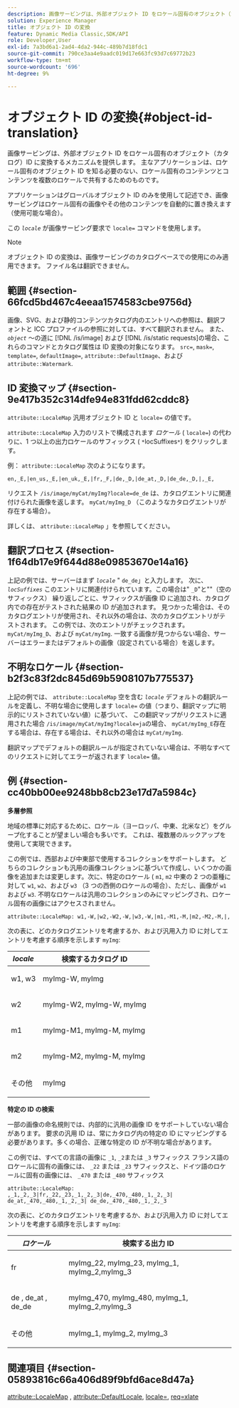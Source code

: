 ```yaml
---
description: 画像サービングは、外部オブジェクト ID をロケール固有のオブジェクト（カタログ）ID に変換するメカニズムを提供します。 主なアプリケーションは、ロケール固有のオブジェクト ID を知る必要のない、ロケール固有のコンテンツとコンテンツを複数のロケールで共有するためのものです。
solution: Experience Manager
title: オブジェクト ID の変換
feature: Dynamic Media Classic,SDK/API
role: Developer,User
exl-id: 7a3bd6a1-2ad4-4da2-944c-489b7d18fdc1
source-git-commit: 790ce3aa4e9aadc019d17e663fc93d7c69772b23
workflow-type: tm+mt
source-wordcount: '696'
ht-degree: 9%

---
```


# オブジェクト ID の変換{#object-id-translation}

画像サービングは、外部オブジェクト ID をロケール固有のオブジェクト（カタログ）ID に変換するメカニズムを提供します。 主なアプリケーションは、ロケール固有のオブジェクト ID を知る必要のない、ロケール固有のコンテンツとコンテンツを複数のロケールで共有するためのものです。

アプリケーションはグローバルオブジェクト ID のみを使用して記述でき、画像サービングはロケール固有の画像やその他のコンテンツを自動的に置き換えます（使用可能な場合）。

この *`locale`* が画像サービング要求で `locale=` コマンドを使用します。

>[!NOTE]
>
>オブジェクト ID の変換は、画像サービングのカタログベースでの使用にのみ適用できます。 ファイル名は翻訳できません。

## 範囲 {#section-66fcd5bd467c4eeaa1574583cbe9756d}

画像、SVG、および静的コンテンツカタログ内のエントリへの参照は、翻訳フォントと ICC プロファイルの参照に対しては、すべて翻訳されません。 また、 *`object`* ～の道に [!DNL /is/image] および [!DNL /is/static requests]の場合、これらのコマンドとカタログ属性は ID 変換の対象になります。 `src=`, `mask=`, `template=`, `defaultImage=`, `attribute::DefaultImage`、および `attribute::Watermark`.

## ID 変換マップ {#section-9e417b352c314dfe94e831fdd62cddc8}

`attribute::LocaleMap` 汎用オブジェクト ID と `locale=` の値です。

`attribute::LocaleMap` 入力のリストで構成されます *ロケール* ( `locale=`) の代わりに、1 つ以上の出力ロケールのサフィックス ( `*`locSuffixes`*`) をクリックします。

例： `attribute::LocaleMap` 次のようになります。

`en,_E,|en_us,_E,|en_uk,_E,|fr,_F,|de,_D,|de_at,_D,|de_de,_D,|,_E,`

リクエスト `/is/image/myCat/myImg?locale=de_de` は、カタログエントリに関連付けられた画像を返します。 `myCat/myImg_D` （このようなカタログエントリが存在する場合）。

詳しくは、 `attribute::LocaleMap` 」を参照してください。

## 翻訳プロセス {#section-1f64db17e9f644d88e09853670e14a16}

上記の例では、サーバーはまず *`locale`* &quot; `de_de`」と入力します。 次に、 *`locSuffixes`* このエントリに関連付けられています。この場合は&quot; `_D`&quot;と&quot;&quot;（空のサフィックス） 繰り返しごとに、サフィックスが画像 ID に追加され、カタログ内での存在がテストされた結果の ID が追加されます。 見つかった場合は、そのカタログエントリが使用され、それ以外の場合は、次のカタログエントリがテストされます。 この例では、次のエントリがチェックされます。 `myCat/myImg_D`、および `myCat/myImg`. 一致する画像が見つからない場合、サーバーはエラーまたはデフォルトの画像（設定されている場合）を返します。

## 不明なロケール {#section-b2f3c83f2dc845d69b5908107b775537}

上記の例では、 `attribute::LocaleMap` 空を含む *`locale`* デフォルトの翻訳ルールを定義し、不明な場合に使用します `locale=` の値（つまり、翻訳マップに明示的にリストされていない値）に基づいて、 この翻訳マップがリクエストに適用された場合 `/is/image/myCat/myImg?locale=ja`の場合、 `myCat/myImg_E`存在する場合は、存在する場合は、それ以外の場合は `myCat/myImg`.

翻訳マップでデフォルトの翻訳ルールが指定されていない場合は、不明なすべてのリクエストに対してエラーが返されます `locale=` 値。

## 例 {#section-cc40bb00ee9248bb8cb23e17d7a5984c}

**多層参照**

地域の標準に対応するために、ロケール（ヨーロッパ、中東、北米など）をグループ化することが望ましい場合も多いです。 これは、複数層のルックアップを使用して実現できます。

この例では、西部および中東部で使用するコレクションをサポートします。 どちらのコレクションも汎用の画像コレクションに基づいて作成し、いくつかの画像を追加または変更します。次に、特定のロケール ( `m1`, `m2` 中東の 2 つの亜種に対して `w1`, `w2`、および `w3` （3 つの西側のロケールの場合）、ただし、画像が `w1` および `w3`. 不明なロケールは汎用のコレクションのみにマッピングされ、ロケール固有の画像にはアクセスされません。

`attribute::LocaleMap: w1,-W,|w2,-W2,-W,|w3,-W,|m1,-M1,-M,|m2,-M2,-M,|,`

次の表に、どのカタログエントリを考慮するか、および汎用入力 ID に対してエントリを考慮する順序を示します `myImg`:

<table id="table_97EB13E3DB9B48D3A4184D5ECC8E9F86"> 
 <thead> 
  <tr> 
   <th class="entry"> <b> <i>locale</i> </b> </th> 
   <th class="entry"> <b>検索するカタログ ID</b> </th> 
  </tr> 
 </thead>
 <tbody> 
  <tr> 
   <td> <p> <span class="codeph"> w1, w3 </span> </p> </td> 
   <td> <p> <span class="codeph"> myImg-W, myImg </span> </p> </td> 
  </tr> 
  <tr> 
   <td> <p> <span class="codeph"> w2 </span> </p> </td> 
   <td> <p> <span class="codeph"> myImg-W2, myImg-W, myImg </span> </p> </td> 
  </tr> 
  <tr> 
   <td> <p> <span class="codeph"> m1 </span> </p> </td> 
   <td> <p> <span class="codeph"> myImg-M1, myImg-M, myImg </span> </p> </td> 
  </tr> 
  <tr> 
   <td> <p> <span class="codeph"> m2 </span> </p> </td> 
   <td> <p> <span class="codeph"> myImg-M2, myImg-M, myImg </span> </p> </td> 
  </tr> 
  <tr> 
   <td> <p>その他 </p> </td> 
   <td> <p> <span class="codeph"> myImg </span> </p> </td> 
  </tr> 
 </tbody> 
</table>

**特定の ID の検索**

一部の画像の命名規則では、内部的に汎用の画像 ID をサポートしていない場合があります。 要求の汎用 ID は、常にカタログ内の特定の ID にマッピングする必要があります。多くの場合、正確な特定の ID が不明な場合があります。

この例では、すべての言語の画像に `_1`, `_2`または `_3` サフィックス フランス語のロケールに固有の画像には、 `_22` または `_23` サフィックスと、ドイツ語のロケールに固有の画像には、 `_470` または `_480` サフィックス

`attribute::LocaleMap: ,_1,_2,_3|fr,_22,_23,_1,_2,_3|de,_470,_480,_1,_2,_3| de_at,_470,_480,_1,_2,_3| de_de,_470,_480,_1,_2,_3`

次の表に、どのカタログエントリを考慮するか、および汎用入力 ID に対してエントリを考慮する順序を示します `myImg`:

<table id="table_A7EE4AA0F1C24284B83CC4B40622D24F"> 
 <thead> 
  <tr> 
   <th class="entry"> <b> <i>ロケール</i> </b> </th> 
   <th class="entry"> <b>検索する出力 ID</b> </th> 
  </tr> 
 </thead>
 <tbody> 
  <tr> 
   <td> <p> <span class="codeph"> fr </span> </p> </td> 
   <td> <p> <span class="codeph"> myImg_22, myImg_23, myImg_1, myImg_2,myImg_3 </span> </p> </td> 
  </tr> 
  <tr> 
   <td> <p> <span class="codeph"> de </span>, <span class="codeph"> de_at </span>, <span class="codeph"> de_de </span> </p> </td> 
   <td> <p> <span class="codeph"> myImg_470, myImg_480, myImg_1, myImg_2,myImg_3 </span> </p> </td> 
  </tr> 
  <tr> 
   <td> <p>その他 </p> </td> 
   <td> <p> <span class="codeph"> myImg_1, myImg_2, myImg_3 </span> </p> </td> 
  </tr> 
 </tbody> 
</table>

## 関連項目 {#section-05893816c66a406d89f9bfd6ace8d47a}

[attribute::LocaleMap](../../../../../is-api/image-catalog/image-serving-api-ref/c-image-catalog-reference/c-attributes-reference/r-localemap.md#reference-49bbf598f8ea47c3a563755cef306318) , [attribute::DefaultLocale](../../../../../is-api/image-catalog/image-serving-api-ref/c-image-catalog-reference/c-attributes-reference/r-defaultlocale.md#reference-69462ad9923f464f80c2c012342a6b6b), [locale=](../../../../../is-api/http-ref/image-serving-api-ref/c-http-protocol-reference/c-command-reference/r-locale.md#reference-8a846b2fbc004a12821b956ed3b25cfb), [req=xlate](../../../../../is-api/http-ref/image-serving-api-ref/c-http-protocol-reference/c-command-reference/r-req/r-req.md#reference-907cdb4a97034db7ad94695f25552e76)
